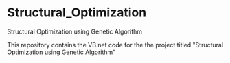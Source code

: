 # Structural_Optimization
Structural Optimization using Genetic Algorithm

This repository contains the VB.net code for the the project titled "Structural Optimization using Genetic Algorithm"
